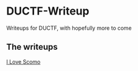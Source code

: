 # DUCTF-Writeup

Writeups for DUCTF, with hopefully more to come

## The writeups  

[I Love Scomo](https://github.com/TheEquus/DUCTF-Writeup/blob/master/ILoveScomo/ScomoWriteup.md#scomo-challenge)  
